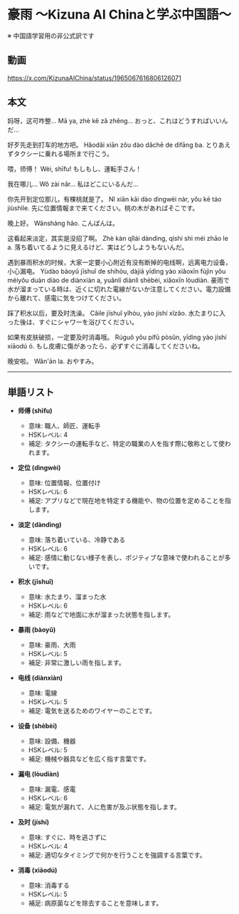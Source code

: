 # 豪雨 〜Kizuna AI Chinaと学ぶ中国語〜
※ 中国語学習用の非公式訳です

## 動画
https://x.com/KizunaAIChina/status/1965067616806126071

## 本文

妈呀，这可咋整...
Mā ya, zhè kě zǎ zhěng...
おっと、これはどうすればいいんだ…

好歹先走到打车的地方吧。
Hǎodǎi xiān zǒu dào dǎchē de dìfāng ba.
とりあえずタクシーに乗れる場所まで行こう。

喂，师傅！
Wèi, shīfu!
もしもし、運転手さん！

我在哪儿...
Wǒ zài nǎr...
私はどこにいるんだ…

你先开到定位那儿，有棵桃就是了。
Nǐ xiān kāi dào dìngwèi nàr, yǒu kē táo jiùshìle.
先に位置情報まで来てください。桃の木があればそこです。

晚上好。
Wǎnshàng hǎo.
こんばんは。

这看起来淡定，其实是没招了啊。
Zhè kàn qǐlái dàndìng, qíshí shì méi zhāo le a.
落ち着いてるように見えるけど、実はどうしようもないんだ。

遇到暴雨积水的时候，大家一定要小心附近有没有断掉的电线啊，远离电力设备，小心漏电。
Yùdào bàoyǔ jīshuǐ de shíhòu, dàjiā yīdìng yào xiǎoxīn fùjìn yǒu méiyǒu duàn diào de diànxiàn a, yuǎnlí diànlì shèbèi, xiǎoxīn lòudiàn.
豪雨で水が溜まっている時は、近くに切れた電線がないか注意してください。電力設備から離れて、感電に気をつけてください。

踩了积水以后，要及时洗澡。
Cǎile jīshuǐ yǐhòu, yào jíshí xǐzǎo.
水たまりに入った後は、すぐにシャワーを浴びてください。

如果有皮肤破损，一定要及时消毒哦。
Rúguǒ yǒu pífū pòsǔn, yīdìng yào jíshí xiāodú ó.
もし皮膚に傷があったら、必ずすぐに消毒してくださいね。

晚安啦。
Wǎn'ān la.
おやすみ。

---

## 単語リスト

* **师傅 (shīfu)**
    * 意味: 職人、師匠、運転手
    * HSKレベル: 4
    * 補足: タクシーの運転手など、特定の職業の人を指す際に敬称として使われます。

* **定位 (dìngwèi)**
    * 意味: 位置情報、位置付け
    * HSKレベル: 6
    * 補足: アプリなどで現在地を特定する機能や、物の位置を定めることを指します。

* **淡定 (dàndìng)**
    * 意味: 落ち着いている、冷静である
    * HSKレベル: 6
    * 補足: 感情に動じない様子を表し、ポジティブな意味で使われることが多いです。

* **积水 (jīshuǐ)**
    * 意味: 水たまり、溜まった水
    * HSKレベル: 6
    * 補足: 雨などで地面に水が溜まった状態を指します。

* **暴雨 (bàoyǔ)**
    * 意味: 豪雨、大雨
    * HSKレベル: 5
    * 補足: 非常に激しい雨を指します。

* **电线 (diànxiàn)**
    * 意味: 電線
    * HSKレベル: 5
    * 補足: 電気を送るためのワイヤーのことです。

* **设备 (shèbèi)**
    * 意味: 設備、機器
    * HSKレベル: 5
    * 補足: 機械や器具などを広く指す言葉です。

* **漏电 (lòudiàn)**
    * 意味: 漏電、感電
    * HSKレベル: 6
    * 補足: 電気が漏れて、人に危害が及ぶ状態を指します。

* **及时 (jíshí)**
    * 意味: すぐに、時を逃さずに
    * HSKレベル: 4
    * 補足: 適切なタイミングで何かを行うことを強調する言葉です。

* **消毒 (xiāodú)**
    * 意味: 消毒する
    * HSKレベル: 5
    * 補足: 病原菌などを除去することを意味します。
